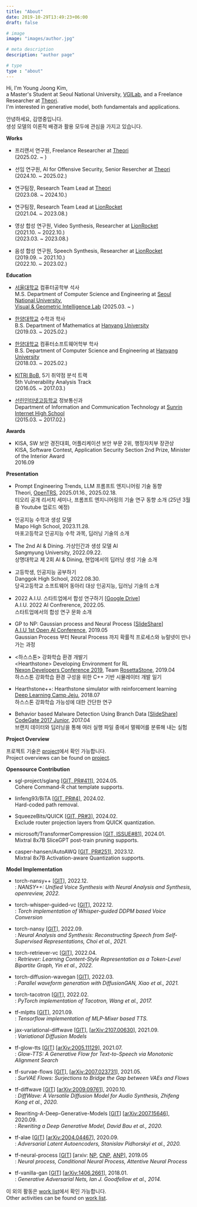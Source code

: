 ```yaml
---
title: "About"
date: 2019-10-29T13:49:23+06:00
draft: false

# image
image: "images/author.jpg"

# meta description
description: "author page"

# type
type : "about"
---
```


Hi, I'm Young Joong Kim, \
a Master's Student at Seoul National University, [VGILab](https://jaesik.info/), and a Freelance Researcher at [Theori](https://theori.io/). \
I'm interested in generative model, both fundamentals and applications.

안녕하세요, 김영중입니다. \
생성 모델의 이론적 배경과 활용 모두에 관심을 가지고 있습니다.

**Works**

- 프리랜서 연구원, Freelance Researcher at [Theori](https://theori.io/) \
(2025.02. ~ )

- 선임 연구원, AI for Offensive Security, Senior Resercher at [Theori](https://theori.io/) \
(2024.10. ~ 2025.02.)

- 연구팀장, Research Team Lead at [Theori](https://theori.io/) \
(2023.08. ~ 2024.10.)

- 연구팀장, Research Team Lead at [LionRocket](https://lionrocket.ai) \
(2021.04. ~ 2023.08.)

- 영상 합성 연구원, Video Synthesis, Researcher at [LionRocket](https://lionrocket.ai) \
(2021.10. ~ 2022.10.) \
(2023.03. ~ 2023.08.)

- 음성 합성 연구원, Speech Synthesis, Researcher at [LionRocket](https://lionrocket.ai) \
(2019.09. ~ 2021.10.) \
(2022.10. ~ 2023.02.)

**Education**

- [서울대학교](https://www.snu.ac.kr/) 컴퓨터공학부 석사 \
M.S. Department of Computer Science and Engineering at [Seoul National University](https://www.snu.ac.kr/), \
[Visual & Geometric Intelligence Lab](https://jaesik.info/lab) (2025.03. ~ )

- [한양대학교](https://www.hanyang.ac.kr) 수학과 학사 \
B.S. Department of Mathematics at [Hanyang University](https://www.hanyang.ac.kr) \
(2019.03. ~ 2025.02.)

- [한양대학교](https://www.hanyang.ac.kr) 컴퓨터소프트웨어학부 학사 \
B.S. Department of Computer Science and Engineering at [Hanyang University](https://www.hanyang.ac.kr) \
(2018.03. ~ 2025.02.)

- [KITRI BoB](https://www.kitribob.kr/), 5기 취약점 분석 트랙 \
5th Vulnerability Analysis Track \
(2016.05. ~ 2017.03.)

- [선린인터넷고등학교](http://sunrint.hs.kr/) 정보통신과 \
Department of Information and Communication Technology at [Sunrin Internet High School](http://sunrint.hs.kr) \
(2015.03. ~ 2017.02.)

**Awards**

- KISA, SW 보안 경진대회, 어플리케이션 보안 부문 2위, 행정자치부 장관상 \
KISA, Software Contest, Application Security Section 2nd Prize, Minister of the Interior Award \
2016.09

**Presentation**

- Prompt Engineering Trends, LLM 프롬프트 엔지니어링 기술 동향 \
Theori, [OpenTRS](https://www.youtube.com/@OpenTRS), 2025.01.16., 2025.02.18. \
티오리 공개 리서치 세미나, 프롬프트 엔지니어링의 기술 연구 동향 소개 (25년 3월 중 Youtube 업로드 예정)

- 인공지능 수학과 생성 모델 \
Mapo High School, 2023.11.28. \
마포고등학교 인공지능 수학 과목, 딥러닝 기술의 소개

- The 2nd AI & Dining. 가상인간과 생성 모델 AI \
Sangmyung University, 2022.09.22. \
상명대학교 제 2회 AI & Dining, 현업에서의 딥러닝 생성 기술 소개

- 고등학생, 인공지능 공부하기 \
Danggok High School, 2022.08.30. \
당곡고등학교 소프트웨어 동아리 대상 인공지능, 딥러닝 기술의 소개

- 2022 A.I.U. 스타트업에서 합성 연구하기 [[Google Drive](https://drive.google.com/file/d/1RT_6LW1cEJfOrVekeV8tQo-j_o63gm2G/view?usp=sharing)] \
A.I.U. 2022 AI Confrerence, 2022.05. \
스타트업에서의 합성 연구 문화 소개

- GP to NP: Gaussian process and Neural Process [[SlideShare](https://www.slideshare.net/YoungJoongKim1/gp-to-np-gaussian-process-and-neural-process-230289387)] \
[A.I.U 1st Open AI Conference](https://festa.io/events/288), 2019.05 \
Gaussian Process 부터 Neural Process 까지 확률적 프로세스와 뉴럴넷이 만나가는 과정

- <하스스톤> 강화학습 환경 개발기 \
\<Hearthstone\> Developing Environment for RL \
[Nexon Developers Conference 2019](https://ndc.nexon.com/main), Team [RosettaStone](https://github.com/utilForever/RosettaStone), 2019.04 \
하스스톤 강화학습 환경 구성을 위한 C++ 기반 시뮬레이터 개발 일기

- Hearthstone++: Hearthstone simulator with reinforcement learning \
[Deep Learning Camp Jeju](http://jeju.dlcamp.org/2018/), 2018.07 \
하스스톤 강화학습 가능성에 대한 간단한 연구

- Behavior based Malware Detection Using Branch Data [[SlideShare](https://www.slideshare.net/YoungJoongKim1/behavior-based-malware-detection-using-branch-data-230288166)]\
[CodeGate 2017 Junior](https://www.codegate.org/), 2017.04 \
브랜치 데이터와 딥러닝을 통해 여러 실행 파일 중에서 멀웨어를 분류해 내는 실험

**Project Overview**

프로젝트 기술은 [project](../blog/project)에서 확인 가능합니다. \
Project overviews can be found on [project](../blog/project).

**Opensource Contribution**

- sgl-project/sglang [[GIT, PR#411](https://github.com/sgl-project/sglang/pull/411)], 2024.05. \
Cohere Command-R chat template supports.

- linfeng93/BiTA [[GIT, PR#4](https://github.com/linfeng93/BiTA/pull/4)], 2024.02. \
Hard-coded path removal.

- SqueezeBits/QUICK [[GIT, PR#3](https://github.com/SqueezeBits/QUICK/pull/3)], 2024.02. \
Exclude router projection layers from QUICK quantization.

- microsoft/TransformerCompression [[GIT, ISSUE#81](https://github.com/microsoft/TransformerCompression/issues/81)], 2024.01. \
Mixtral 8x7B SliceGPT post-train pruning supports.

- casper-hansen/AutoAWQ [[GIT, PR#251](https://github.com/casper-hansen/AutoAWQ/pull/251)], 2023.12. \
Mixtral 8x7B Activation-aware Quantization supports.

**Model Implementation**

- torch-nansy++ [[GIT](https://github.com/revsic/torch-nansypp)], 2022.12. \
: *NANSY++: Unified Voice Synthesis with Neural Analysis and Synthesis, openreview, 2022.*

- torch-whisper-guided-vc [[GIT](https://github.com/revsic/torch-whisper-guided-vc)], 2022.12. \
: *Torch implementation of Whisper-guided DDPM based Voice Conversion*

- torch-nansy [[GIT](https://github.com/revsic/torch-nansy)], 2022.09. \
: *Neural Analysis and Synthesis: Reconstructing Speech from Self-Supervised Representations, Choi et al., 2021.*

- torch-retriever-vc [[GIT](https://github.com/revsic/torch-retriever-vc)], 2022.04. \
: *Retriever: Learning Content-Style Representation as a Token-Level Bipartite Graph, Yin et al., 2022.*

- torch-diffusion-wavegan [[GIT](https://github.com/revsic/torch-diffusion-wavegan)], 2022.03. \
: *Parallel waveform generation with DiffusionGAN, Xiao et al., 2021.*

- torch-tacotron [[GIT](https://github.com/revsic/torch-tacotron)], 2022.02. \
: *PyTorch implementation of Tacotron, Wang et al., 2017.* 

- tf-mlptts [[GIT](https://github.com/revsic/tf-mlptts)], 2021.09. \
: *Tensorflow implementation of MLP-Mixer based TTS.*

- jax-variational-diffwave [[GIT](https://github.com/revsic/jax-variational-diffwave)], [[arXiv:2107.00630](https://arxiv.org/abs/2107.00630)], 2021.09. \
: *Variational Diffusion Models*

- tf-glow-tts [[GIT](https://github.com/revsic/tf-glow-tts)] [[arXiv:2005.11129](https://arxiv.org/abs/2005.11129)], 2021.07. \
: *Glow-TTS: A Generative Flow for Text-to-Speech via Monotonic Alignment Search*

- tf-survae-flows [[GIT](https://github.com/revsic/tf-survae-flows)], [[arXiv:2007.023731](https://arxiv.org/abs/2007.02731)], 2021.05. \
: *SurVAE Flows: Surjections to Bridge the Gap between VAEs and Flows*

- tf-diffwave [[GIT](https://github.com/revsic/tf-diffwave)] [[arXiv:2009.09761](https://arxiv.org/abs/2009.09761)], 2020.10. \
: *DiffWave: A Versatile Diffusion Model for Audio Synthesis, Zhifeng Kong et al., 2020.*

- Rewriting-A-Deep-Generative-Models [[GIT](https://github.com/revsic/Rewriting-A-Deep-Generative-Models)] [[arXiv:2007.15646](https://arxiv.org/abs/2007.15646)], 2020.09. \
: *Rewriting a Deep Generative Model, David Bau et al., 2020.* 

- tf-alae [[GIT](https://github.com/revsic/tf-alae)] [[arXiv:2004.04467](https://arxiv.org/abs/2004.04467)], 2020.09. \
: *Adversarial Latent Autoencoders, Stanislav Pidhorskyi et al., 2020.*

- tf-neural-process [[GIT](https://github.com/revsic/tf-neural-process)] [arxiv: [NP](https://arxiv.org/abs/1807.01622), [CNP](https://arxiv.org/abs/1807.01613), [ANP](https://arxiv.org/abs/1901.05761)], 2019.05 \
: *Neural process, Conditional Neural Process, Attentive Neural Process*

- tf-vanilla-gan [[GIT](https://github.com/revsic/tf-vanilla-gan)] [[arXiv:1406.2661](https://arxiv.org/pdf/1406.2661.pdf)], 2018.01. \
: *Generative Adversarial Nets, Ian J. Goodfellow et al., 2014.*

이 외의 활동은 [work list](../blog/worklist)에서 확인 가능합니다. \
Other activities can be found on [work list](../blog/worklist).

